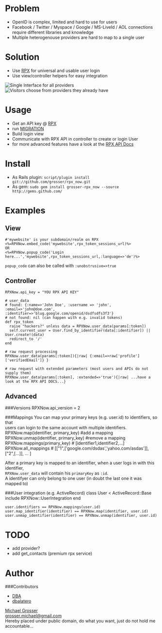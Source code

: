 Problem
=======
 - OpenID is complex, limited and hard to use for users
 - Facebook / Twitter / Myspace / Google / MS-LiveId / AOL connections require different libraries and knowledge
 - Multiple heterogenouse providers are hard to map to a single user

Solution
========
 - Use [RPX](http://rpxnow.com) for universal and usable user login
 - Use view/controller helpers for easy integration

![Single Interface for all providers](https://rpxnow.com/images/how_diagram.png)
![Visitors choose from providers they already have](https://rpxnow.com/images/6providers.png?2)

Usage
=====
 - Get an API key @ [RPX](http://rpxnow.com)
 - run [MIGRATION](http://github.com/grosser/rpx_now/raw/master/MIGRATION)
 - Build login view
 - Communicate with RPX API in controller to create or login User
 - for more advanced features have a look at the [RPX API Docs](https://rpxnow.com/docs)

Install
=======
 - As Rails plugin: `script/plugin install git://github.com/grosser/rpx_now.git `
 - As gem: `sudo gem install grosser-rpx_now --source http://gems.github.com/`

Examples
========

View
----
    #'mywebsite' is your subdomain/realm on RPX
    <%=RPXNow.embed_code('mywebsite',rpx_token_sessions_url)%>
    OR
    <%=RPXNow.popup_code('Login here...','mywebsite',rpx_token_sessions_url,:language=>'de')%>

`popup_code` can also be called with `:unobstrusive=>true`

Controller
----------
    RPXNow.api_key = "YOU RPX API KEY"

    # user_data
    # found: {:name=>'John Doe', :username => 'john', :email=>'john@doe.com', :identifier=>'blug.google.com/openid/dsdfsdfs3f3'}
    # not found: nil (can happen with e.g. invalid tokens)
    def rpx_token
      raise "hackers?" unless data = RPXNow.user_data(params[:token])
      self.current_user = User.find_by_identifier(data[:identifier]) || User.create!(data)
      redirect_to '/'
    end

    # raw request processing
    RPXNow.user_data(params[:token]){|raw| {:email=>raw['profile']['verifiedEmail']} }

    # raw request with extended parameters (most users and APIs do not supply them)
    RPXNow.user_data(params[:token], :extended=>'true'){|raw| ...have a look at the RPX API DOCS...}

Advanced
--------
###Versions
    RPXNow.api_version = 2

###Mappings
You can map your primary keys (e.g. user.id) to identifiers, so that  
users can login to the same account with multiple identifiers.
    RPXNow.map(identifier, primary_key) #add a mapping
    RPXNow.unmap(identifier, primary_key) #remove a mapping
    RPXNow.mappings(primary_key) # [identifier1,identifier2,...]
    RPXNow.all_mappings # [["1",['google.com/dsdas','yahoo.com/asdas']], ["2",[...]], ... ]

After a primary key is mapped to an identifier, when a user logs in with this identifier,  
`RPXNow.user_data` will contain his `primaryKey` as `:id`.  
A identifyer can only belong to one user (in doubt the last one it was mapped to)

###User integration (e.g. ActiveRecord)
    class User < ActiveRecord::Base
      include RPXNow::UserIntegration
    end

    user.identifiers == RPXNow.mappings(user.id)
    user.map_identifier(identifier) == RPXNow.map(identifier, user.id)
    user.unmap_identifier(identifier) == RPXNow.unmap(identifier, user.id)

TODO
====
 - add provider?
 - add get_contacts (premium rpx service)


Author
======
###Contributors
 - [DBA](http://github.com/DBA)
 - [dbalatero](http://github.com/dbalatero)

[Michael Grosser](http://pragmatig.wordpress.com)  
grosser.michael@gmail.com  
Hereby placed under public domain, do what you want, just do not hold me accountable...  
